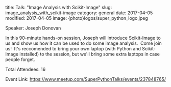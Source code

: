 title: Talk: "Image Analysis with Scikit-Image"
slug: image_analysis_with_scikit-image
category: general
date: 2017-04-05
modified: 2017-04-05
image: {photo}logos/super_python_logo.jpeg

Speaker: Joseph Donovan

In this 90-minute hands-on session, Joseph will introduce Scikit-Image to us and show us how it can be used to do some image analysis.  Come join us!  It's reccomended to bring your own laptop (with Python and Scikit-Image installed) to the session, but we'll bring some extra laptops in case people forget.

Total Attendees: 16

Event Link: https://www.meetup.com/SuperPythonTalks/events/237848765/
